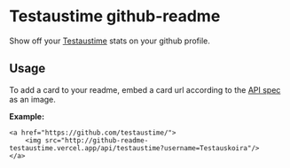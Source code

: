 
# Testaustime github-readme

Show off your [Testaustime](https://github.com/Testaustime) stats on your github profile.



## Usage

To add a card to your readme, embed a card url according to the [API spec](docs/APISpec.md) as an image.

**Example:**

    <a href="https://github.com/testaustime/">
        <img src="http://github-readme-testaustime.vercel.app/api/testaustime?username=Testauskoira"/>
    </a>






